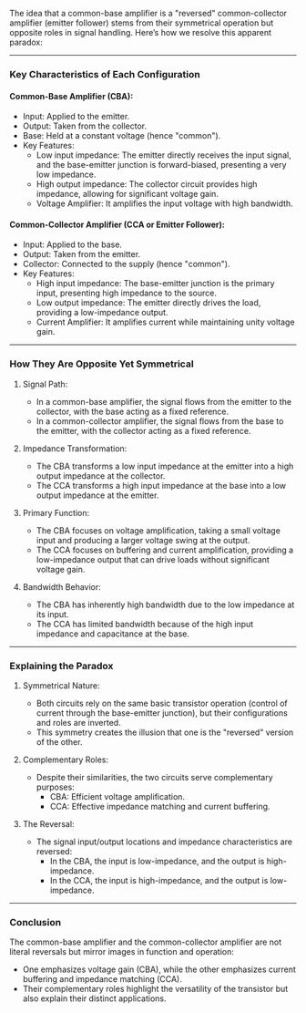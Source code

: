 The idea that a common-base amplifier is a "reversed" common-collector amplifier (emitter follower) stems from their symmetrical operation but opposite roles in signal handling. Here’s how we resolve this apparent paradox:

---

### Key Characteristics of Each Configuration

#### Common-Base Amplifier (CBA):
- Input: Applied to the emitter.
- Output: Taken from the collector.
- Base: Held at a constant voltage (hence "common").
- Key Features:
  - Low input impedance: The emitter directly receives the input signal, and the base-emitter junction is forward-biased, presenting a very low impedance.
  - High output impedance: The collector circuit provides high impedance, allowing for significant voltage gain.
  - Voltage Amplifier: It amplifies the input voltage with high bandwidth.

#### Common-Collector Amplifier (CCA or Emitter Follower):
- Input: Applied to the base.
- Output: Taken from the emitter.
- Collector: Connected to the supply (hence "common").
- Key Features:
  - High input impedance: The base-emitter junction is the primary input, presenting high impedance to the source.
  - Low output impedance: The emitter directly drives the load, providing a low-impedance output.
  - Current Amplifier: It amplifies current while maintaining unity voltage gain.

---

### How They Are Opposite Yet Symmetrical

1. Signal Path:
   - In a common-base amplifier, the signal flows from the emitter to the collector, with the base acting as a fixed reference.
   - In a common-collector amplifier, the signal flows from the base to the emitter, with the collector acting as a fixed reference.

2. Impedance Transformation:
   - The CBA transforms a low input impedance at the emitter into a high output impedance at the collector.
   - The CCA transforms a high input impedance at the base into a low output impedance at the emitter.

3. Primary Function:
   - The CBA focuses on voltage amplification, taking a small voltage input and producing a larger voltage swing at the output.
   - The CCA focuses on buffering and current amplification, providing a low-impedance output that can drive loads without significant voltage gain.

4. Bandwidth Behavior:
   - The CBA has inherently high bandwidth due to the low impedance at its input.
   - The CCA has limited bandwidth because of the high input impedance and capacitance at the base.

---

### Explaining the Paradox

1. Symmetrical Nature:
   - Both circuits rely on the same basic transistor operation (control of current through the base-emitter junction), but their configurations and roles are inverted.
   - This symmetry creates the illusion that one is the "reversed" version of the other.

2. Complementary Roles:
   - Despite their similarities, the two circuits serve complementary purposes:
     - CBA: Efficient voltage amplification.
     - CCA: Effective impedance matching and current buffering.

3. The Reversal:
   - The signal input/output locations and impedance characteristics are reversed:
     - In the CBA, the input is low-impedance, and the output is high-impedance.
     - In the CCA, the input is high-impedance, and the output is low-impedance.

---

### Conclusion

The common-base amplifier and the common-collector amplifier are not literal reversals but mirror images in function and operation:
- One emphasizes voltage gain (CBA), while the other emphasizes current buffering and impedance matching (CCA).
- Their complementary roles highlight the versatility of the transistor but also explain their distinct applications.
